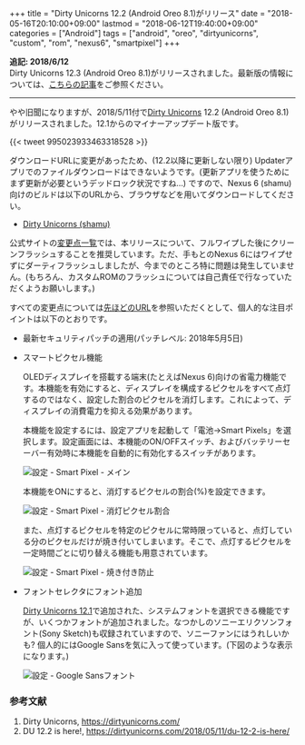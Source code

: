+++
title = "Dirty Unicorns 12.2 (Android Oreo 8.1)がリリース"
date = "2018-05-16T20:10:00+09:00"
lastmod = "2018-06-12T19:40:00+09:00"
categories = ["Android"]
tags = ["android", "oreo", "dirtyunicorns", "custom", "rom", "nexus6", "smartpixel"]
+++

**追記: 2018/6/12**  
Dirty Unicorns 12.3 (Android Oreo 8.1)がリリースされました。最新版の情報については、[こちらの記事](/post/dirty-unicorns-12.3/)をご参照ください。

___

やや旧聞になりますが、2018/5/11付で[Dirty Unicorns](https://dirtyunicorns.com/) 12.2 (Android Oreo 8.1)がリリースされました。12.1からのマイナーアップデート版です。

{{< tweet 995023933463318528 >}}

ダウンロードURLに変更があったため、(12.2以降に更新しない限り) Updaterアプリでのファイルダウンロードはできないようです。(更新アプリを使うためにまず更新が必要というデッドロック状況ですね…) ですので、Nexus 6 (shamu)向けのビルドは以下のURLから、ブラウザなどを用いてダウンロードしてください。

- [Dirty Unicorns (shamu)](https://download.dirtyunicorns.com/?device=shamu)

公式サイトの[変更点一覧](https://dirtyunicorns.com/2018/05/11/du-12-2-is-here/)では、本リリースについて、フルワイプした後にクリーンフラッシュすることを推奨しています。ただ、手もとのNexus 6にはワイプせずにダーティフラッシュしましたが、今までのところ特に問題は発生していません。(もちろん、カスタムROMのフラッシュについては自己責任で行なっていただくようお願いします。)

すべての変更点については[先ほどのURL](https://dirtyunicorns.com/2018/05/11/du-12-2-is-here/)を参照いただくとして、個人的な注目ポイントは以下のとおりです。

- 最新セキュリティパッチの適用(パッチレベル: 2018年5月5日)
- スマートピクセル機能

    OLEDディスプレイを搭載する端末(たとえばNexus 6)向けの省電力機能です。本機能を有効にすると、ディスプレイを構成するピクセルをすべて点灯するのではなく、設定した割合のピクセルを消灯します。これによって、ディスプレイの消費電力を抑える効果があります。

    本機能を設定するには、設定アプリを起動して「電池→Smart Pixels」を選択します。設定画面には、本機能のON/OFFスイッチ、およびバッテリーセーバー有効時に本機能を自動的に有効化するスイッチがあります。

    ![設定 - Smart Pixel - メイン](/img/android/android-smart-pixels-main.png)

    本機能をONにすると、消灯するピクセルの割合(%)を設定できます。

    ![設定 - Smart Pixel - 消灯ピクセル割合](/img/android/android-smart-pixels-disable-percentage.png)

    また、点灯するピクセルを特定のピクセルに常時限っていると、点灯している分のピクセルだけが焼き付いてしまいます。そこで、点灯するピクセルを一定時間ごとに切り替える機能も用意されています。

    ![設定 - Smart Pixel - 焼き付き防止](/img/android/android-smart-pixels-burn-protection.png)

- フォントセレクタにフォント追加

    [Dirty Unicorns 12.1](/post/dirty-unicorns-12.1/)で追加された、システムフォントを選択できる機能ですが、いくつかフォントが追加されました。なつかしのソニーエリクソンフォント(Sony Sketch)も収録されていますので、ソニーファンにはうれしいかも? 個人的にはGoogle Sansを気に入って使っています。(下図のような表示になります。) 

    ![設定 - Google Sansフォント](/img/android/android-font-google-sans.png)

### 参考文献
1. Dirty Unicorns, https://dirtyunicorns.com/
1. DU 12.2 is here!, https://dirtyunicorns.com/2018/05/11/du-12-2-is-here/
